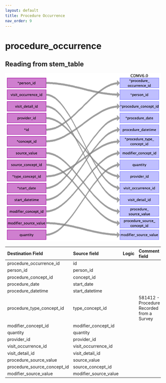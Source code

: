```yaml
---
layout: default
title: Procedure Occurrence
nav_order: 9
---
```


# procedure_occurrence

## Reading from stem_table

![](index_files/image15.png)

| Destination Field           | Source field          | Logic | Comment field |
|:----------------------------|:----------------------|:------|:--------------|
| procedure_occurrence_id     | id                    |       |               |
| person_id                   | person_id             |       |               |
| procedure_concept_id        | concept_id            |       |               |
| procedure_date              | start_date            |       |               |
| procedure_datetime          | start_datetime        |       |               |
| procedure_type_concept_id   | type_concept_id       |       |581412 - Procedure Recorded from a Survey|
| modifier_concept_id         | modifier_concept_id   |       |               |
| quantity                    | quantity              |       |               |
| provider_id                 | provider_id           |       |               |
| visit_occurrence_id         | visit_occurrence_id   |       |               |
| visit_detail_id             | visit_detail_id       |       |               |
| procedure_source_value      | source_value          |       |               |
| procedure_source_concept_id | source_concept_id     |       |               |
| modifier_source_value       | modifier_source_value |       |               |

